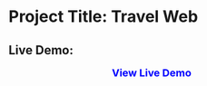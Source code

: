 # Project Title: Travel Web

## Live Demo:
<div align="center">
  <a href="https://riga1231.github.io/Travel-web/" style="color:blue; font-size: 18px; font-weight: bold; text-decoration: none;">
    View Live Demo
  </a>
</div>
